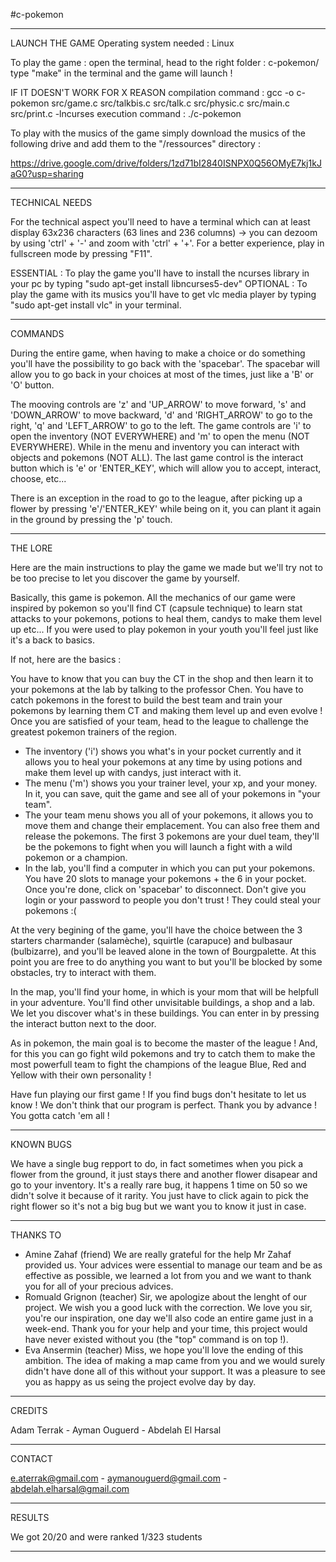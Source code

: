 #c-pokemon

---

LAUNCH THE GAME
Operating system needed : Linux

To play the game : open the terminal, head to the right folder : c-pokemon/
				   type "make" in the terminal and the game will launch !

IF IT DOESN'T WORK FOR X REASON
compilation command : gcc -o c-pokemon src/game.c src/talkbis.c src/talk.c src/physic.c src/main.c src/print.c -lncurses
execution command : ./c-pokemon

To play with the musics of the game simply download the musics of the following drive and add them to the "/ressources" directory :

https://drive.google.com/drive/folders/1zd71bI2840ISNPX0Q56OMyE7kj1kJaG0?usp=sharing

---

TECHNICAL NEEDS

For the technical aspect you'll need to have a terminal which can at least display 63x236 characters (63 lines and 236 columns) -> you can dezoom by using 'ctrl' + '-' and zoom with 'ctrl' + '+'.
For a better experience, play in fullscreen mode by pressing "F11".

ESSENTIAL : To play the game you'll have to install the ncurses library in your pc by typing "sudo apt-get install libncurses5-dev"
OPTIONAL : To play the game with its musics you'll have to get vlc media player by typing "sudo apt-get install vlc" in your terminal.

---

COMMANDS

During the entire game, when having to make a choice or do something you'll have the possibility to go back with the 'spacebar'. The spacebar will allow you to go back in your choices at most of the times, just like a 'B' or 'O' button.

The mooving controls are 'z' and 'UP_ARROW' to move forward, 's' and 'DOWN_ARROW' to move backward, 'd' and 'RIGHT_ARROW' to go to the right, 'q' and 'LEFT_ARROW' to go to the left.
The game controls are 'i' to open the inventory (NOT EVERYWHERE) and 'm' to open the menu (NOT EVERYWHERE). While in the menu and inventory you can interact with objects and pokemons (NOT ALL). The last game control is the interact button which is 'e' or 'ENTER_KEY', which will allow you to accept, interact, choose, etc...

There is an exception in the road to go to the league, after picking up a flower by pressing 'e'/'ENTER_KEY' while being on it, you can plant it again in the ground by pressing the 'p' touch.

---

THE LORE

Here are the main instructions to play the game we made but we'll try not to be too precise to let you discover the game by yourself.

Basically, this game is pokemon. All the mechanics of our game were inspired by pokemon so you'll find CT (capsule technique) to learn stat attacks to your pokemons, potions to heal them, candys to make them level up etc...
If you were used to play pokemon in your youth you'll feel just like it's a back to basics.

If not, here are the basics :

You have to know that you can buy the CT in the shop and then learn it to your pokemons at the lab by talking to the professor Chen.
You have to catch pokemons in the forest to build the best team and train your pokemons by learning them CT and making them level up and even evolve !
Once you are satisfied of your team, head to the league to challenge the greatest pokemon trainers of the region.

- The inventory ('i') shows you what's in your pocket currently and it allows you to heal your pokemons at any time by using potions and make them level up with candys, just interact with it.
- The menu ('m') shows you your trainer level, your xp, and your money. In it, you can save, quit the game and see all of your pokemons in "your team".
- The your team menu shows you all of your pokemons, it allows you to move them and change their emplacement. You can also free them and release the pokemons. The first 3 pokemons are your duel
  team, they'll be the pokemons to fight when you will launch a fight with a wild pokemon or a champion.
- In the lab, you'll find a computer in which you can put your pokemons. You have 20 slots to manage your pokemons + the 6 in your pocket. Once you're done, click on 'spacebar' to disconnect.
  Don't give you login or your password to people you don't trust ! They could steal your pokemons :(

At the very begining of the game, you'll have the choice between the 3 starters charmander (salamèche), squirtle (carapuce) and bulbasaur (bulbizarre), and you'll be leaved alone in the town of Bourgpalette. At this point you are free to do anything you want to but you'll be blocked by some obstacles, try to interact with them.

In the map, you'll find your home, in which is your mom that will be helpfull in your adventure.
You'll find other unvisitable buildings, a shop and a lab. We let you discover what's in these buildings. You can enter in by pressing the interact button next to the door.

As in pokemon, the main goal is to become the master of the league ! And, for this you can go fight wild pokemons and try to catch them to make the most powerfull team to fight the champions of the league Blue, Red and Yellow with their own personality !

Have fun playing our first game ! If you find bugs don't hesitate to let us know ! We don't think that our program is perfect. Thank you by advance ! You gotta catch 'em all !

---

KNOWN BUGS

We have a single bug repport to do, in fact sometimes when you pick a flower from the ground, it just stays there and another flower disapear and go to your inventory. It's a really rare bug, it happens 1 time on 50 so we didn't solve it because of it rarity. You just have to click again to pick the right flower so it's not a big bug but we want you to know it just in case.

---

THANKS TO

- Amine Zahaf (friend)
  We are really grateful for the help Mr Zahaf provided us. Your advices were essential to manage our team and be as effective as possible, we learned a lot from you and we want to thank you for all of your precious advices.
- Romuald Grignon (teacher)
  Sir, we apologize about the lenght of our project. We wish you a good luck with the correction. We love you sir, you're our inspiration, one day we'll also code an entire game just in a week-end. Thank you for your help and your time, this project would have never existed without you (the "top" command is on top !).
- Eva Ansermin (teacher)
  Miss, we hope you'll love the ending of this ambition. The idea of making a map came from you and we would surely didn't have done all of this without your support. It was a pleasure to see you as happy as us seing the project evolve day by day.

---

CREDITS

Adam Terrak -
Ayman Ouguerd -
Abdelah El Harsal

---

CONTACT

e.aterrak@gmail.com - aymanouguerd@gmail.com - abdelah.elharsal@gmail.com

---

RESULTS

We got 20/20 and were ranked 1/323 students

---
